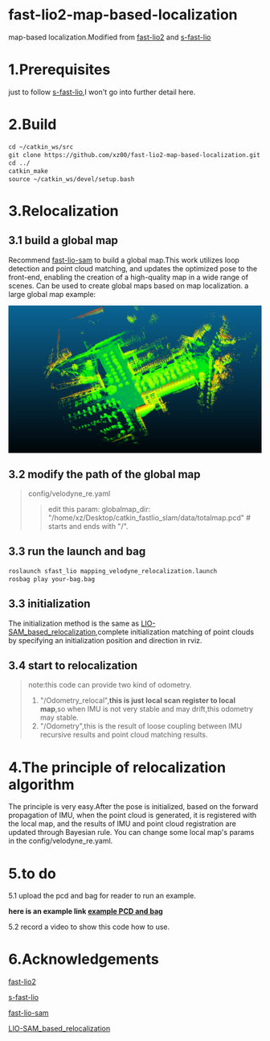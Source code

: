 # fast-lio2-map-based-localization
map-based localization.Modified from [fast-lio2](https://github.com/hku-mars/FAST_LIO) and [s-fast-lio](https://github.com/zlwang7/S-FAST_LIO)


# 1.Prerequisites
just to follow [s-fast-lio](https://github.com/zlwang7/S-FAST_LIO),I won't go into further detail here.

# 2.Build 
```
cd ~/catkin_ws/src
git clone https://github.com/xz00/fast-lio2-map-based-localization.git
cd ../
catkin_make
source ~/catkin_ws/devel/setup.bash
```

# 3.Relocalization
## 3.1 build a global map
Recommend [fast-lio-sam](https://github.com/kahowang/FAST_LIO_SAM/tree/master) to build a global map.This work utilizes loop detection and point cloud matching, and updates the optimized pose to the front-end, enabling the creation of a high-quality map in a wide range of scenes. Can be used to create global maps based on map localization.
a large global map example:

<img src=pic/globalmap.png align = "middle"  width="600" />

## 3.2 modify the path of the global map
> config/velodyne_re.yaml
>> edit this param: globalmap_dir: "/home/xz/Desktop/catkin_fastlio_slam/data/totalmap.pcd"  # starts and ends with "/". 

## 3.3 run the launch and bag
```
roslaunch sfast_lio mapping_velodyne_relocalization.launch
rosbag play your-bag.bag
```

## 3.3 initialization
The initialization method is the same as [LIO-SAM_based_relocalization](https://github.com/Gaochao-hit/LIO-SAM_based_relocalization),complete initialization matching of point clouds by specifying an initialization position and direction in rviz.

## 3.4 start to relocalization
> note:this code can provide two kind of odometry.
> 1. "/Odometry_relocal",**this is just local scan register to local map**,so when IMU is not very stable and may drift,this odometry may stable.
> 2. "/Odometry",this is the result of loose coupling between IMU recursive results and point cloud matching results.

# 4.The principle of relocalization algorithm
The principle is very easy.After the pose is initialized, based on the forward propagation of IMU, when the point cloud is generated, it is registered with the local map, and the results of IMU and point cloud registration are updated through Bayesian rule. You can change some local map's params in the config/velodyne_re.yaml.

# 5.to do
5.1 upload the pcd and bag for reader to run an example. 

**here is an example link [example PCD and bag](https://pan.baidu.com/s/1No9ZvqtsM8LAxMmpLzKf0Q?pwd=nb73)**

5.2 record a video to show this code how to use.

# 6.Acknowledgements
[fast-lio2](https://github.com/hku-mars/FAST_LIO) 

[s-fast-lio](https://github.com/zlwang7/S-FAST_LIO)

[fast-lio-sam](https://github.com/kahowang/FAST_LIO_SAM/tree/master)

[LIO-SAM_based_relocalization](https://github.com/Gaochao-hit/LIO-SAM_based_relocalization)
